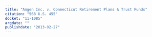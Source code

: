 ```yaml
---
title: "Amgen Inc. v. Connecticut Retirement Plans & Trust Funds"
citation: "568 U.S. 455"
docket: "11-1085"
argdate: ""
publishdate: "2013-02-27"
---
```

